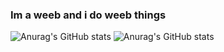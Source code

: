 ### Im a weeb and i do weeb things

![Anurag's GitHub stats](https://github-readme-stats.vercel.app/api?username=Sukaato&count_private=true&show_icons=true&theme=tokyonight)
![Anurag's GitHub stats](https://github-readme-stats.vercel.app/api/top-langs?hide=css,c,html&username=Sukaato&count_private=true&show_icons=true&theme=tokyonight)
